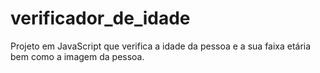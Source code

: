 # verificador_de_idade
Projeto em JavaScript que verifica a idade da pessoa e a sua faixa etária bem como a imagem da pessoa.
